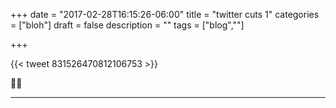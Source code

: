+++
date = "2017-02-28T16:15:26-06:00"
title = "twitter cuts 1"
categories = ["bloh"]
draft = false
description = ""
tags = ["blog",""]

+++

{{< tweet 831526470812106753 >}}

:frog::tea:

---
